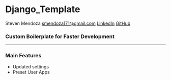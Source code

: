 # Django_Template
Steven Mendoza <smendoza171@gmail.com>
[LinkedIn](https://www.linkedin.com/in/mrmendoza171/)
[GitHub](https://github.com/mrmendoza171)


### Custom Boilerplate for Faster Development
---
### Main Features
- Updated settings
- Preset User Apps
